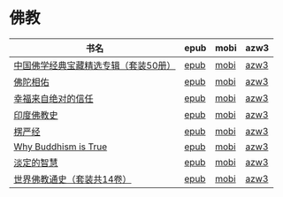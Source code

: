# 佛教

| 书名 | epub | mobi | azw3 |
| --- | --- | --- | --- |
| [中国佛学经典宝藏精选专辑（套装50册）](http://ct.dalanmei.com/f/31084289-771230698-833c56) | [epub](http://ct.dalanmei.com/f/31084289-771230698-833c56) | [mobi](http://ct.dalanmei.com/f/31084289-771246293-0b9ab4) | [azw3](http://ct.dalanmei.com/f/31084289-771236017-0da989) |
| [佛陀相佑](http://ct.dalanmei.com/f/31084289-571650566-429173) | [epub](http://ct.dalanmei.com/f/31084289-571650566-429173) | [mobi](http://ct.dalanmei.com/f/31084289-572120117-afb826) | [azw3](http://ct.dalanmei.com/f/31084289-572180272-2d4d53) |
| [幸福来自绝对的信任](http://ct.dalanmei.com/f/31084289-571555823-c51f26) | [epub](http://ct.dalanmei.com/f/31084289-571555823-c51f26) | [mobi](http://ct.dalanmei.com/f/31084289-571910077-260863) | [azw3](http://ct.dalanmei.com/f/31084289-572203219-da675d) |
| [印度佛教史](http://ct.dalanmei.com/f/31084289-571523332-e121d3) | [epub](http://ct.dalanmei.com/f/31084289-571523332-e121d3) | [mobi](http://ct.dalanmei.com/f/31084289-571779483-0e1537) | [azw3](http://ct.dalanmei.com/f/31084289-571975328-1e4874) |
| [楞严经](http://ct.dalanmei.com/f/31084289-571553318-c154ae) | [epub](http://ct.dalanmei.com/f/31084289-571553318-c154ae) | [mobi](http://ct.dalanmei.com/f/31084289-571884086-ca40fd) | [azw3](http://ct.dalanmei.com/f/31084289-572069719-65a960) |
| [Why Buddhism is True](http://ct.dalanmei.com/f/31084289-571585890-77f954) | [epub](http://ct.dalanmei.com/f/31084289-571585890-77f954) | [mobi](http://ct.dalanmei.com/f/31084289-571732811-23594a) | [azw3](http://ct.dalanmei.com/f/31084289-571848231-a81a2a) |
| [淡定的智慧](http://ct.dalanmei.com/f/31084289-571590959-d3d573) | [epub](http://ct.dalanmei.com/f/31084289-571590959-d3d573) | [mobi](http://ct.dalanmei.com/f/31084289-571737138-ca2071) | [azw3](http://ct.dalanmei.com/f/31084289-571862722-1ad52a) |
| [世界佛教通史（套装共14卷）](http://ct.dalanmei.com/f/31084289-571498225-b4c8ca) | [epub](http://ct.dalanmei.com/f/31084289-571498225-b4c8ca) | [mobi](http://ct.dalanmei.com/f/31084289-571774934-4f97e5) | [azw3](http://ct.dalanmei.com/f/31084289-571872867-acd40e) |
